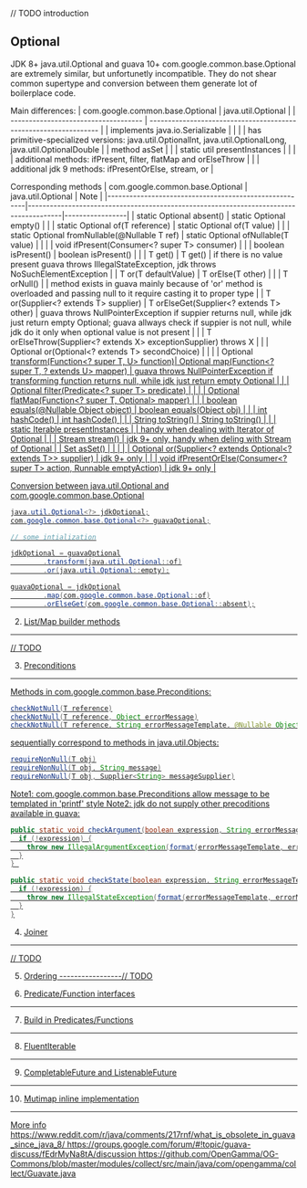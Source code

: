 // TODO introduction

Optional
-----------------

JDK 8+ java.util.Optional and guava 10+ com.google.common.base.Optional are extremely similar, but unfortunetly incompatible. They do not shear common supertype and conversion between them generate lot of boilerplace code.

Main differences:
| com.google.common.base.Optional      | java.util.Optional                                               |
| ------------------------------------ | ---------------------------------------------------------------- |
| implements java.io.Serializable      |                                                                  |
|                                      | has primitive-specialized versions: java.util.OptionalInt, java.util.OptionalLong, java.util.OptionalDouble |
| method asSet                         | 		                                                          |
| static util presentInstances         | 		                                                          |
|                                      | additional methods: ifPresent, filter, flatMap and orElseThrow   |
|                                      | additional jdk 9 methods: ifPresentOrElse, stream, or            |

Corresponding methods
| com.google.common.base.Optional<T>                    | java.util.Optional<T>                                                                 | Note            |
|-------------------------------------------------------|---------------------------------------------------------------------------------------|-----------------|
| static <T> Optional<T> absent()                       | static <T> Optional<T> empty()                                                        |                 |
| static <T> Optional<T> of(T reference)                | static <T> Optional<T> of(T value)                                                    |                 |
| static <T> Optional<T> fromNullable(@Nullable T ref)  | static <T> Optional<T> ofNullable(T value)                                            |                 |
|                                                       | void ifPresent(Consumer<? super T> consumer)                                          |                 |
| boolean isPresent()                                   | boolean isPresent()                                                                   |                 |
| T get()                                               | T get()                                                                               | if there is no value present guava throws IllegalStateException, jdk throws NoSuchElementException |
| T or(T defaultValue)                                  | T orElse(T other)                                                                     |                 |
| T orNull()                                            |                                     	                                                | method exists in guava mainly because of 'or' method is overloaded and passing null to it require casting it to proper type |
| T or(Supplier<? extends T> supplier)                  | T orElseGet(Supplier<? extends T> other)                                              | guava throws NullPointerException if suppier returns null, while jdk just return empty Optional; guava allways check if suppier is not null, while jdk do it only when optional value is not present |
|                                                       | <X extends Throwable> T orElseThrow(Supplier<? extends X> exceptionSupplier) throws X |                 |
| Optional<T> or(Optional<? extends T> secondChoice)    |                                                                                       |                 |
| Optional<U> transform(Function<? super T, U> function)| Optional<U> map(Function<? super T, ? extends U> mapper)                              | guava throws NullPointerException if transforming function returns null, while jdk just return empty Optional |
|                                                       | Optional<T> filter(Predicate<? super T> predicate)                                    |                 |
|                                                       | Optional<U> flatMap(Function<? super T, Optional<U>> mapper)                          |                 |
| boolean equals(@Nullable Object object)               | boolean equals(Object obj)                                                            |                 |
| int hashCode()                                        | int hashCode()                                                                        |                 |
| String toString()                                     | String toString()                                                                     |                 |
| static <T> Iterable<T> presentInstances               |                                      	                                                | handy when dealing with Iterator of Optional |
|                                                       | Stream<T> stream()                                     	                            | jdk 9+ only, handy when deling with Stream of Optional |
| Set<T> asSet()                                        |                                      	                                                |                 |
|                                                       | Optional<T> or(Supplier<? extends Optional<? extends T>> supplier)                    | jdk 9+ only     |
|                                                       | void ifPresentOrElse(Consumer<? super T> action, Runnable emptyAction)                | jdk 9+ only     |

Conversion between  java.util.Optional and com.google.common.base.Optional
```java
java.util.Optional<?> jdkOptional;
com.google.common.base.Optional<?> guavaOptional;

// some intialization

jdkOptional = guavaOptional
		.transform(java.util.Optional::of)
		.or(java.util.Optional::empty);

guavaOptional = jdkOptional
		.map(com.google.common.base.Optional::of)
		.orElseGet(com.google.common.base.Optional::absent);
```


2. List/Map builder methods
-----------------

// TODO

3. Preconditions
-----------------

Methods in com.google.common.base.Preconditions:
```java
checkNotNull(T reference)
checkNotNull(T reference, Object errorMessage)
checkNotNull(T reference, String errorMessageTemplate, @Nullable Object... errorMessageArgs)
```

sequentially correspond to methods in java.util.Objects:

```java
requireNonNull(T obj)
requireNonNull(T obj, String message)
requireNonNull(T obj, Supplier<String> messageSupplier)
```

Note1: com.google.common.base.Preconditions allow message to be templated in 'printf' style
Note2: jdk do not supply other precoditions available in guava:
```java
public static void checkArgument(boolean expression, String errorMessageTemplate, Object... errorMessageArgs) {
  if (!expression) {
    throw new IllegalArgumentException(format(errorMessageTemplate, errorMessageArgs));
  }
} 

public static void checkState(boolean expression, String errorMessageTemplate,  Object... errorMessageArgs) {
  if (!expression) {
    throw new IllegalStateException(format(errorMessageTemplate, errorMessageArgs));
  }
}
```

4. Joiner 
-----------------
// TODO

5. Ordering
-----------------// TODO

6. Predicate/Function interfaces
-----------------

7. Build in Predicates/Functions
-----------------

8. FluentIterable
-----------------

9. CompletableFuture and ListenableFuture
-----------------

10. Mutimap inline implementation
-----------------
 

More info
https://www.reddit.com/r/java/comments/217rnf/what_is_obsolete_in_guava_since_java_8/
https://groups.google.com/forum/#!topic/guava-discuss/fEdrMyNa8tA/discussion
https://github.com/OpenGamma/OG-Commons/blob/master/modules/collect/src/main/java/com/opengamma/collect/Guavate.java
